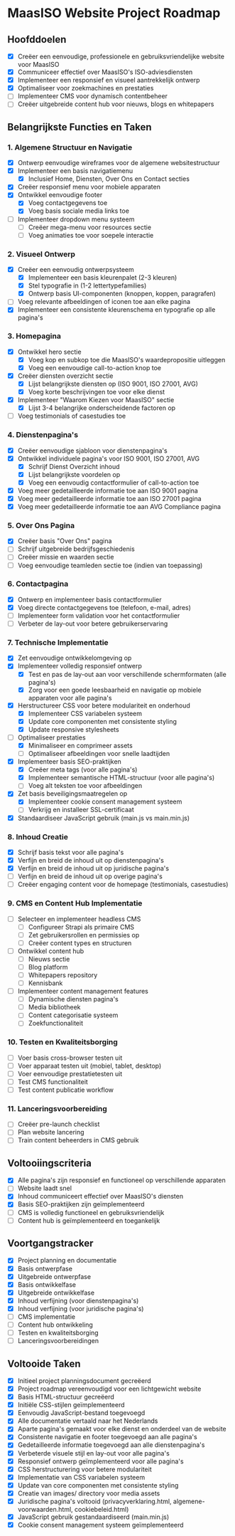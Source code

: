 # MaasISO Website Project Roadmap

## Hoofddoelen
- [x] Creëer een eenvoudige, professionele en gebruiksvriendelijke website voor MaasISO
- [x] Communiceer effectief over MaasISO's ISO-adviesdiensten
- [x] Implementeer een responsief en visueel aantrekkelijk ontwerp
- [x] Optimaliseer voor zoekmachines en prestaties
- [ ] Implementeer CMS voor dynamisch contentbeheer
- [ ] Creëer uitgebreide content hub voor nieuws, blogs en whitepapers

## Belangrijkste Functies en Taken

### 1. Algemene Structuur en Navigatie
- [x] Ontwerp eenvoudige wireframes voor de algemene websitestructuur
- [x] Implementeer een basis navigatiemenu
  - [x] Inclusief Home, Diensten, Over Ons en Contact secties
- [x] Creëer responsief menu voor mobiele apparaten
- [x] Ontwikkel eenvoudige footer
  - [x] Voeg contactgegevens toe
  - [x] Voeg basis sociale media links toe
- [ ] Implementeer dropdown menu systeem
  - [ ] Creëer mega-menu voor resources sectie
  - [ ] Voeg animaties toe voor soepele interactie

### 2. Visueel Ontwerp
- [x] Creëer een eenvoudig ontwerpsysteem
  - [x] Implementeer een basis kleurenpalet (2-3 kleuren)
  - [x] Stel typografie in (1-2 lettertypefamilies)
  - [x] Ontwerp basis UI-componenten (knoppen, koppen, paragrafen)
- [ ] Voeg relevante afbeeldingen of iconen toe aan elke pagina
- [x] Implementeer een consistente kleurenschema en typografie op alle pagina's

### 3. Homepagina
- [x] Ontwikkel hero sectie
  - [x] Voeg kop en subkop toe die MaasISO's waardepropositie uitleggen
  - [x] Voeg een eenvoudige call-to-action knop toe
- [x] Creëer diensten overzicht sectie
  - [x] Lijst belangrijkste diensten op (ISO 9001, ISO 27001, AVG)
  - [x] Voeg korte beschrijvingen toe voor elke dienst
- [x] Implementeer "Waarom Kiezen voor MaasISO" sectie
  - [x] Lijst 3-4 belangrijke onderscheidende factoren op
- [ ] Voeg testimonials of casestudies toe

### 4. Dienstenpagina's
- [x] Creëer eenvoudige sjabloon voor dienstenpagina's
- [x] Ontwikkel individuele pagina's voor ISO 9001, ISO 27001, AVG
  - [x] Schrijf Dienst Overzicht inhoud
  - [x] Lijst belangrijkste voordelen op
  - [x] Voeg een eenvoudig contactformulier of call-to-action toe
- [x] Voeg meer gedetailleerde informatie toe aan ISO 9001 pagina
- [x] Voeg meer gedetailleerde informatie toe aan ISO 27001 pagina
- [x] Voeg meer gedetailleerde informatie toe aan AVG Compliance pagina

### 5. Over Ons Pagina
- [x] Creëer basis "Over Ons" pagina
- [ ] Schrijf uitgebreide bedrijfsgeschiedenis
- [ ] Creëer missie en waarden sectie
- [ ] Voeg eenvoudige teamleden sectie toe (indien van toepassing)

### 6. Contactpagina
- [x] Ontwerp en implementeer basis contactformulier
- [x] Voeg directe contactgegevens toe (telefoon, e-mail, adres)
- [ ] Implementeer form validation voor het contactformulier
- [ ] Verbeter de lay-out voor betere gebruikerservaring

### 7. Technische Implementatie
- [x] Zet eenvoudige ontwikkelomgeving op
- [x] Implementeer volledig responsief ontwerp
  - [x] Test en pas de lay-out aan voor verschillende schermformaten (alle pagina's)
  - [x] Zorg voor een goede leesbaarheid en navigatie op mobiele apparaten voor alle pagina's
- [x] Herstructureer CSS voor betere modulariteit en onderhoud
  - [x] Implementeer CSS variabelen systeem
  - [x] Update core componenten met consistente styling
  - [x] Update responsive stylesheets
- [ ] Optimaliseer prestaties
  - [x] Minimaliseer en comprimeer assets
  - [ ] Optimaliseer afbeeldingen voor snelle laadtijden
- [x] Implementeer basis SEO-praktijken
  - [x] Creëer meta tags (voor alle pagina's)
  - [x] Implementeer semantische HTML-structuur (voor alle pagina's)
  - [ ] Voeg alt teksten toe voor afbeeldingen
- [x] Zet basis beveiligingsmaatregelen op
  - [x] Implementeer cookie consent management systeem
  - [ ] Verkrijg en installeer SSL-certificaat
- [x] Standaardiseer JavaScript gebruik (main.js vs main.min.js)

### 8. Inhoud Creatie
- [x] Schrijf basis tekst voor alle pagina's
- [x] Verfijn en breid de inhoud uit op dienstenpagina's
- [x] Verfijn en breid de inhoud uit op juridische pagina's
- [ ] Verfijn en breid de inhoud uit op overige pagina's
- [ ] Creëer engaging content voor de homepage (testimonials, casestudies)

### 9. CMS en Content Hub Implementatie
- [ ] Selecteer en implementeer headless CMS
  - [ ] Configureer Strapi als primaire CMS
  - [ ] Zet gebruikersrollen en permissies op
  - [ ] Creëer content types en structuren
- [ ] Ontwikkel content hub
  - [ ] Nieuws sectie
  - [ ] Blog platform
  - [ ] Whitepapers repository
  - [ ] Kennisbank
- [ ] Implementeer content management features
  - [ ] Dynamische diensten pagina's
  - [ ] Media bibliotheek
  - [ ] Content categorisatie systeem
  - [ ] Zoekfunctionaliteit

### 10. Testen en Kwaliteitsborging
- [ ] Voer basis cross-browser testen uit
- [ ] Voer apparaat testen uit (mobiel, tablet, desktop)
- [ ] Voer eenvoudige prestatietesten uit
- [ ] Test CMS functionaliteit
- [ ] Test content publicatie workflow

### 11. Lanceringsvoorbereiding
- [ ] Creëer pre-launch checklist
- [ ] Plan website lancering
- [ ] Train content beheerders in CMS gebruik

## Voltooiingscriteria
- [x] Alle pagina's zijn responsief en functioneel op verschillende apparaten
- [ ] Website laadt snel
- [x] Inhoud communiceert effectief over MaasISO's diensten
- [x] Basis SEO-praktijken zijn geïmplementeerd
- [ ] CMS is volledig functioneel en gebruiksvriendelijk
- [ ] Content hub is geïmplementeerd en toegankelijk

## Voortgangstracker
- [x] Project planning en documentatie
- [x] Basis ontwerpfase
- [x] Uitgebreide ontwerpfase
- [x] Basis ontwikkelfase
- [x] Uitgebreide ontwikkelfase
- [x] Inhoud verfijning (voor dienstenpagina's)
- [x] Inhoud verfijning (voor juridische pagina's)
- [ ] CMS implementatie
- [ ] Content hub ontwikkeling
- [ ] Testen en kwaliteitsborging
- [ ] Lanceringsvoorbereidingen

## Voltooide Taken
- [x] Initieel project planningsdocument gecreëerd
- [x] Project roadmap vereenvoudigd voor een lichtgewicht website
- [x] Basis HTML-structuur gecreëerd
- [x] Initiële CSS-stijlen geïmplementeerd
- [x] Eenvoudig JavaScript-bestand toegevoegd
- [x] Alle documentatie vertaald naar het Nederlands
- [x] Aparte pagina's gemaakt voor elke dienst en onderdeel van de website
- [x] Consistente navigatie en footer toegevoegd aan alle pagina's
- [x] Gedetailleerde informatie toegevoegd aan alle dienstenpagina's
- [x] Verbeterde visuele stijl en lay-out voor alle pagina's
- [x] Responsief ontwerp geïmplementeerd voor alle pagina's
- [x] CSS herstructurering voor betere modulariteit
- [x] Implementatie van CSS variabelen systeem
- [x] Update van core componenten met consistente styling
- [x] Creatie van images/ directory voor media assets
- [x] Juridische pagina's voltooid (privacyverklaring.html, algemene-voorwaarden.html, cookiebeleid.html)
- [x] JavaScript gebruik gestandaardiseerd (main.min.js)
- [x] Cookie consent management systeem geïmplementeerd
